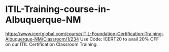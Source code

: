 # ITIL-Training-course-in-Albuquerque-NM
https://www.icertglobal.com/course/ITIL-Foundation-Certification-Training-Albuquerque-NM/Classroom/1/234          Use Code: ICERT20 to avail 20% OFF on our ITIL Certification Classroom Training.
